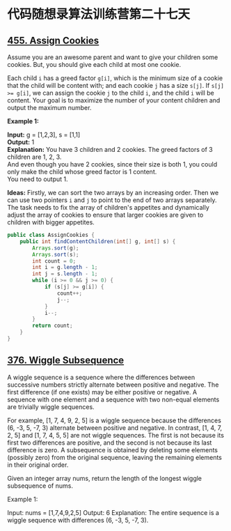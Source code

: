 # 代码随想录算法训练营第二十七天
## [455. Assign Cookies](https://leetcode.com/problems/assign-cookies/description/)

Assume you are an awesome parent and want to give your children some cookies. But, you should give each child at most one cookie.

Each child `i` has a greed factor `g[i]`, which is the minimum size of a cookie that the child will be content with; and each cookie `j` has a size `s[j]`. If `s[j] >= g[i]`, we can assign the cookie `j` to the child 
`i`, and the child `i` will be content. Your goal is to maximize the number of your content children and output the maximum number.

 

**Example 1:**

**Input:** g = [1,2,3], s = [1,1] <br>
**Output:** 1<br>
**Explanation:** You have 3 children and 2 cookies. The greed factors of 3 children are 1, 2, 3. <br>
And even though you have 2 cookies, since their size is both 1, you could only make the child whose greed factor is 1 content.<br>
You need to output 1.

**Ideas:**
Firstly, we can sort the two arrays by an increasing order. Then we can use two pointers `i` and `j` to point to the end of two arrays separately. The task needs to fix the array of children's appetites and dynamically adjust the array of cookies to ensure that larger cookies are given to children with bigger appetites.

```Java
public class AssignCookies {
    public int findContentChildren(int[] g, int[] s) {
        Arrays.sort(g);
        Arrays.sort(s);
        int count = 0;
        int i = g.length - 1;
        int j = s.length - 1;
        while (i >= 0 && j >= 0) {
            if (s[j] >= g[i]) {
                count++;
                j--;
            }
            i--;
        }
        return count;
    }
}
```

## [376. Wiggle Subsequence](https://leetcode.com/problems/wiggle-subsequence/description/)
A wiggle sequence is a sequence where the differences between successive numbers strictly alternate between positive and negative. The first difference (if one exists) may be either positive or negative. A sequence 
with one element and a sequence with two non-equal elements are trivially wiggle sequences.

For example, [1, 7, 4, 9, 2, 5] is a wiggle sequence because the differences (6, -3, 5, -7, 3) alternate between positive and negative.
In contrast, [1, 4, 7, 2, 5] and [1, 7, 4, 5, 5] are not wiggle sequences. The first is not because its first two differences are positive, and the second is not because its last difference is zero.
A subsequence is obtained by deleting some elements (possibly zero) from the original sequence, leaving the remaining elements in their original order.

Given an integer array nums, return the length of the longest wiggle subsequence of nums.

 

Example 1:

Input: nums = [1,7,4,9,2,5]
Output: 6
Explanation: The entire sequence is a wiggle sequence with differences (6, -3, 5, -7, 3).
























